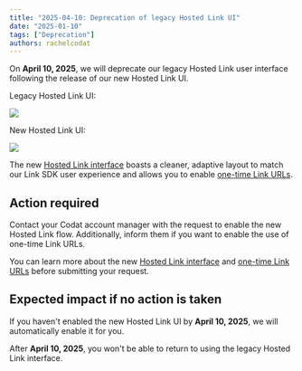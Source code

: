 ```yaml
---
title: "2025-04-10: Deprecation of legacy Hosted Link UI"
date: "2025-01-10"
tags: ["Deprecation"]
authors: rachelcodat
---
```


On **April 10, 2025**, we will deprecate our legacy Hosted Link user interface following the release of our new Hosted Link UI.

<!--truncate-->

Legacy Hosted Link UI:

![](/img/old/e802c95-2022-11-21_20-15-14.png)

New Hosted Link UI:

![](/img/updates/hosted-link-updated-UI.png)

The new [Hosted Link interface](/updates/250110-new-hosted-link-ui) boasts a cleaner, adaptive layout to match our Link SDK user experience and allows you to enable [one-time Link URLs](/updates/250110-secure-linking).

## Action required

Contact your Codat account manager with the request to enable the new Hosted Link flow. Additionally, inform them if you want to enable the use of one-time Link URLs.

You can learn more about the new [Hosted Link interface](/updates/250110-new-hosted-link-ui) and [one-time Link URLs](/updates/250110-secure-linking) before submitting your request.

## Expected impact if no action is taken

If you haven't enabled the new Hosted Link UI by **April 10, 2025**, we will automatically enable it for you.

After **April 10, 2025**, you won't be able to return to using the legacy Hosted Link interface.
